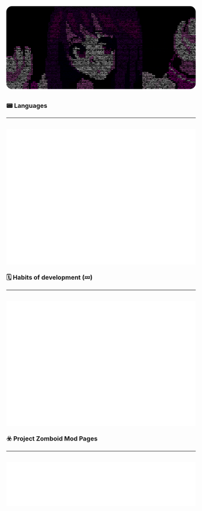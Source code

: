 
<!DOCTYPE html>
<html lang="en">
<head>
    <meta charset="UTF-8">
    <meta name="viewport" content="width=device-width, initial-scale=1.0">
    <link rel="stylesheet"
        href="https://fonts.googleapis.com/css2?family=Material+Symbols+Rounded:opsz,wght,FILL,GRAD@20..48,100..700,0..1,-50..200" />
        <link href="https://fonts.googleapis.com/css2?family=Roboto:ital,wght@0,100..900;1,100..900&display=swap"
        rel="stylesheet">
</head>
<body>
<div style="display:flex;justify-content:center;padding-bottom:10px;"><img src="thumb.gif" style="border-radius:15px;"></div>

<h3><strong>📟 Languages</strong></h3>
<hr>
<div style="display:flex;justify-content:center;padding-top:15px;"><img src="github-metrics.svg"></div>
<h3><strong>🗓️ Habits of development (💤)</strong></h3>
<hr>
<div style="display:flex;justify-content:center;padding-top:15px;"><img src="metrics-habits.svg"></div>
<h3><strong>☣️ Project Zomboid Mod Pages</strong></h3>
<hr>
<div style="display:flex;justify-content:center;padding-top:15px;"><img src="metrics-repo.svg"></div>

</body>
</html>
